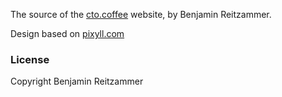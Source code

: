 The source of the [cto.coffee](https://cto.coffee) website, by Benjamin Reitzammer.

Design based on [pixyll.com](http://www.pixyll.com)

### License

Copyright Benjamin Reitzammer
